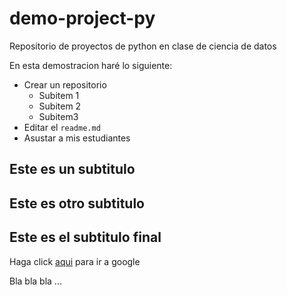 # demo-project-py
Repositorio de proyectos de python en clase de ciencia de datos

En esta demostracion haré lo siguiente:

* Crear un repositorio
  - Subitem 1
  - Subitem 2
  - Subitem3
* Editar el `readme.md`
* Asustar a mis estudiantes

## Este es un subtitulo

## Este es otro subtitulo

## Este es el subtitulo final

Haga click [aqui](www.google.com) para ir a google


Bla bla bla ...
